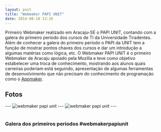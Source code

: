 ```yaml
---
layout: post
title: "Webmaker PAPI UNIT"
date: 2014-08-10 13:26
---
```


<p class="txt-post">
    Primeiro Webmaker realizado em Aracaju-SE o PAPI UNIT, contando com a galera do primeiro período dos cursos de TI da Universidade Tiradentes.

<br/>
    Além de conhecer a galera do primeiro período o PAPI da UNIT tem a função de mostrar pontos chaves dos cursos e dar um introdução a algumas matérias como lógica, etc. O Webmaker PAPI UNIT é o primeiro Webmaker de Aracaju apoiado pela Mozilla e teve como objetivo estabelecer uma troca de conhecimento, mostrando aos alunos quais carreiras poderiam está seguindo, apresentação de algumas ferramentas de desenvolvimento que não precisam do conhecimento de programação como o <a href="https://apps.webmaker.org/designer">Appmaker</a>.
</p>
</hr>
<h2>Fotos</h2>
<div>
---
<img src="http://rafaeltavares.co/public/img/talk_webmaker_1.jpg" alt="webmaker papi unit"/>
---
<img src="http://rafaeltavares.co/public/img/talk_webmaker_2.jpg" alt="webmaker papi unit"/>
---
</div>
</br>
<h3>Galera dos primeiros períodos #webmakerpapiunit</h3>
